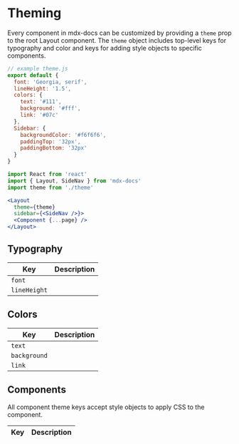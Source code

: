 
# Theming

Every component in mdx-docs can be customized by providing a `theme` prop to the root Layout component.
The `theme` object includes top-level keys for typography and color and keys for adding style objects to specific components.

```js
// example theme.js
export default {
  font: 'Georgia, serif',
  lineHeight: '1.5',
  colors: {
    text: '#111',
    background: '#fff',
    link: '#07c'
  },
  Sidebar: {
    backgroundColor: '#f6f6f6',
    paddingTop: '32px',
    paddingBottom: '32px'
  }
}
```

```jsx
import React from 'react'
import { Layout, SideNav } from 'mdx-docs'
import theme from './theme'
```

```jsx
<Layout
  theme={theme}
  sidebar={<SideNav />}>
  <Component {...page} />
</Layout>
```

## Typography

Key           | Description
--------------|-----------
`font`        |
`lineHeight`  |

## Colors

Key           | Description
--------------|------------
`text`        |
`background`  |
`link`        |

## Components

All component theme keys accept style objects to apply CSS to the component.

Key       | Description
----------|------------
